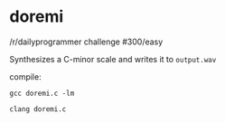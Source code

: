 # doremi
/r/dailyprogrammer challenge #300/easy

Synthesizes a C-minor scale and writes it to `output.wav`

compile: 

`gcc doremi.c -lm`

`clang doremi.c`
